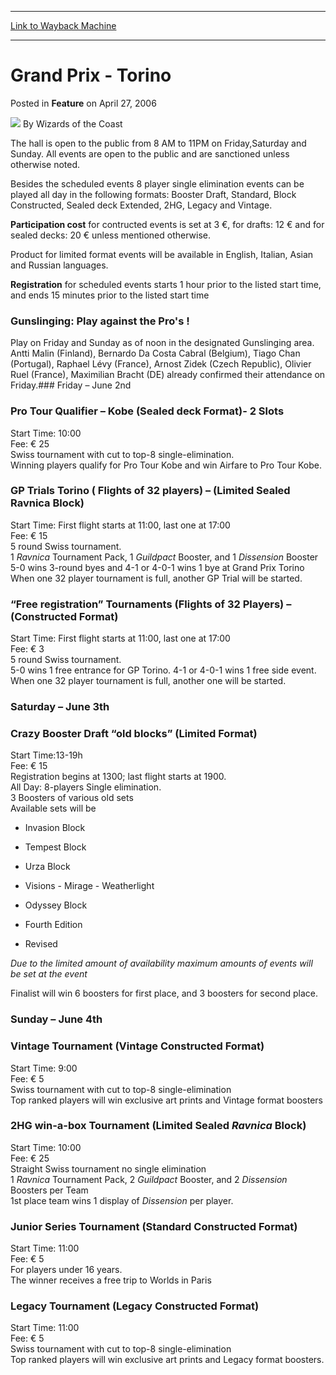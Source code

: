 
---
[Link to Wayback Machine](https://web.archive.org/web/20220817222321/https://magic.wizards.com/en/articles/archive/feature/grand-prix-torino-2006-04-27-0)

[_metadata_:wayback_url]:- "https://magic.wizards.com/en/articles/archive/feature/grand-prix-torino-2006-04-27-0"
[_metadata_:wayback_raw_url]:- "https://web.archive.org/web/20220817222321id_/https://magic.wizards.com/en/articles/archive/feature/grand-prix-torino-2006-04-27-0"
[_metadata_:wayback_capture_timestamp]:- "2022-08-17 22:23:21+00:00"
[_metadata_:publish_date]:- "2006-04-27"
[_metadata_:description]:- "The hall is open to the public from 8 AM to 11PM on Friday,Saturday and Sunday. All events are open to the public and are sanctioned unless otherwise noted. Besides the scheduled events 8 player single elimination events can be played all day in the following formats: Booster Draft, Standard, Block Constructed, Sealed deck Extended, 2HG, Legacy and Vintage. Participation cost"
[_metadata_:generator]:- "Drupal 7 (http://drupal.org)"
---


Grand Prix - Torino
===================



 Posted in **Feature**
 on April 27, 2006 






![](https://media.magic.wizards.com/styles/auth_small/public/images/person/wizards_author.jpg)
By Wizards of the Coast











The hall is open to the public from 8 AM to 11PM on Friday,Saturday and Sunday. All events are open to the public and are sanctioned unless otherwise noted.   
  
 Besides the scheduled events 8 player single elimination events can be played all day in the following formats: Booster Draft, Standard, Block Constructed, Sealed deck Extended, 2HG, Legacy and Vintage.   
  
**Participation cost**  for contructed events is set at 3 €, for drafts: 12 € and for sealed decks: 20 € unless mentioned otherwise.   
  
 Product for limited format events will be available in English, Italian, Asian and Russian languages.   
  
**Registration**  for scheduled events starts 1 hour prior to the listed start time, and ends 15 minutes prior to the listed start time




### Gunslinging: Play against the Pro's !

 Play on Friday and Sunday as of noon in the designated Gunslinging area. Antti Malin (Finland), Bernardo Da Costa Cabral (Belgium), Tiago Chan (Portugal), Raphael Lévy (France), Arnost Zidek (Czech Republic), Olivier Ruel (France), Maximilian Bracht (DE) already confirmed their attendance on Friday.### Friday – June 2nd




### Pro Tour Qualifier – Kobe (Sealed deck Format)- 2 Slots

 Start Time: 10:00   
 Fee: € 25   
 Swiss tournament with cut to top-8 single-elimination.   
 Winning players qualify for Pro Tour Kobe and win Airfare to Pro Tour Kobe.


### GP Trials Torino ( Flights of 32 players) – (Limited Sealed Ravnica Block)

 Start Time: First flight starts at 11:00, last one at 17:00   
Fee: € 15   
 5 round Swiss tournament.   
 1 *Ravnica*  Tournament Pack, 1 *Guildpact*  Booster, and 1 *Dissension*  Booster   
 5-0 wins 3-round byes and 4-1 or 4-0-1 wins 1 bye at Grand Prix Torino   
 When one 32 player tournament is full, another GP Trial will be started.


### “Free registration” Tournaments (Flights of 32 Players) – (Constructed Format)

 Start Time: First flight starts at 11:00, last one at 17:00   
 Fee: € 3   
5 round Swiss tournament.   
 5-0 wins 1 free entrance for GP Torino. 4-1 or 4-0-1 wins 1 free side event.   
 When one 32 player tournament is full, another one will be started.   
### Saturday – June 3th




### Crazy Booster Draft “old blocks” (Limited Format)

 Start Time:13-19h   
 Fee: € 15   
 Registration begins at 1300; last flight starts at 1900.   
 All Day: 8-players Single elimination.   
 3 Boosters of various old sets   
 Available sets will be   
* Invasion Block
  
* Tempest Block
  
* Urza Block
  
* Visions - Mirage - Weatherlight
  
* Odyssey Block
  
* Fourth Edition
  
* Revised
  

  
*Due to the limited amount of availability maximum amounts of events will be set at the event*
  
 Finalist will win 6 boosters for first place, and 3 boosters for second place. 


### Sunday – June 4th


### Vintage Tournament (Vintage Constructed Format)

 Start Time: 9:00   
 Fee: € 5   
Swiss tournament with cut to top-8 single-elimination   
 Top ranked players will win exclusive art prints and Vintage format boosters


### 2HG win-a-box Tournament (Limited Sealed *Ravnica*  Block)

 Start Time: 10:00   
 Fee: € 25   
 Straight Swiss tournament no single elimination   
 1 *Ravnica*  Tournament Pack, 2 *Guildpact*  Booster, and 2 *Dissension*  Boosters per Team   
 1st place team wins 1 display of *Dissension*  per player.


### Junior Series Tournament (Standard Constructed Format)

 Start Time: 11:00   
 Fee: € 5   
 For players under 16 years.   
 The winner receives a free trip to Worlds in Paris 


### Legacy Tournament (Legacy Constructed Format)

 Start Time: 11:00   
 Fee: € 5   
 Swiss tournament with cut to top-8 single-elimination   
 Top ranked players will win exclusive art prints and Legacy format boosters. 





